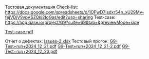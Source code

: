 Тестовая документация
Check-list:
https://docs.google.com/spreadsheets/d/1OFwD7Isdxr54n_xU29Mv-fejVDjV9vpVSZQkj2IoGas/edit?usp=sharing
Test-case:
https://app.qase.io/project/G9?suite=68&tab=&previewMode=side

[Test-case.pdf](https://github.com/user-attachments/files/18205698/Test-case.pdf)

Отчет о дефектах:
[Issues-2.xlsx](https://github.com/user-attachments/files/18226051/Issues-2.xlsx)
Тестовый прогон:
[G9-Test+run+2024_12_21.pdf](https://github.com/user-attachments/files/18226063/G9-Test%2Brun%2B2024_12_21.pdf)
[G9-Test+run+2024_12_21-2.pdf](https://github.com/user-attachments/files/18226064/G9-Test%2Brun%2B2024_12_21-2.pdf)
[G9-Test+run+2024_12_23.pdf](https://github.com/user-attachments/files/18226065/G9-Test%2Brun%2B2024_12_23.pdf)
